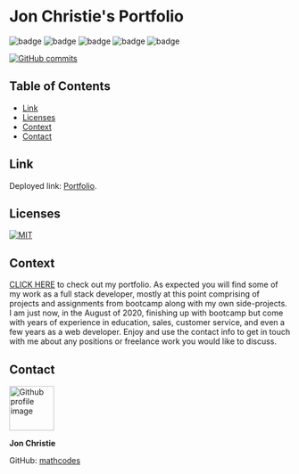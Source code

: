 # Jon Christie's Portfolio

![badge](https://img.shields.io/badge/Skill-HTML-orange) ![badge](https://img.shields.io/badge/Skill-CSS-blue) ![badge](https://img.shields.io/badge/Skill-JS-yellow) ![badge](https://img.shields.io/badge/Skill-nodejs-green) ![badge](https://img.shields.io/badge/Skill-React-darkblue) 

[![GitHub commits](https://img.shields.io/github/commits-since/mathcodes/jonchristieportfolio/v1.0.0.svg)](https://GitHub.com/mathcodes/jonchristieportfolio/commit/) 

## Table of Contents
  - [Link](#link) 
  - [Licenses](#licenses)
  - [Context](#context)
  - [Contact](#contact)

## Link
Deployed link: [Portfolio](https://github.com/mathcodes/jcp2.0.1).

## Licenses
<a href="https://opensource.org/licenses/MIT">
<img src="https://img.shields.io/badge/License-MIT-green" alt="MIT"></a>

## Context
[CLICK HERE](https://github.com/mathcodes/jcp2.0.1) to check out my portfolio. As expected you will find some of my work as a full stack developer, mostly at this point comprising of projects and assignments from bootcamp along with my own side-projects. I am just now, in the August of 2020, finishing up with bootcamp but come with years of experience in education, sales, customer service, and even a few years as a web developer. Enjoy and use the contact info to get in touch with me about any positions or freelance work you would like to discuss. 

## Contact
<img src ="https://avatars0.githubusercontent.com/u/17928947?v=4" alt="Github profile image" width="80px" height="80px" />

__Jon Christie__ 

GitHub: [mathcodes](https://github.com/mathcodes) 
